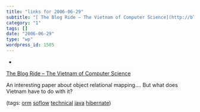 ```yaml
---
title: "links for 2006-06-29"
subtitle: "[ The Blog Ride – The Vietnam of Computer Science](http://blogs.tedneward.com/PermaLink,guid,33e0e84..."
category: "1"
tags: []
date: "2006-06-29"
type: "wp"
wordpress_id: 1505
---
```

- 
[ The Blog Ride – The Vietnam of Computer Science](http://blogs.tedneward.com/PermaLink,guid,33e0e84c-1a82-4362-bb15-eb18a1a1d91f.aspx)

An interesting paper about object relational mapping…. But what does Vietnam have to do with it?

(tags: [orm](http://del.icio.us/pitosalas/orm) [soflow](http://del.icio.us/pitosalas/soflow) [technical](http://del.icio.us/pitosalas/technical) [java](http://del.icio.us/pitosalas/java) [hibernate](http://del.icio.us/pitosalas/hibernate))